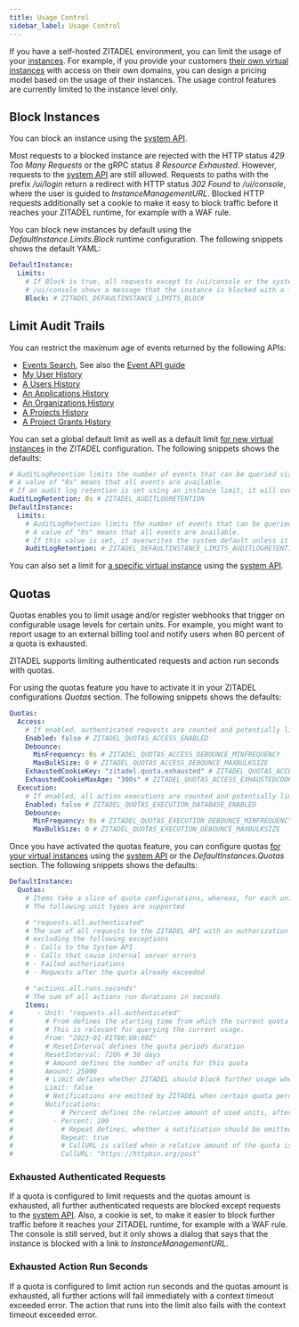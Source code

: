 ```yaml
---
title: Usage Control
sidebar_label: Usage Control
---
```


If you have a self-hosted ZITADEL environment, you can limit the usage of your [instances](/concepts/structure/instance).
For example, if you provide your customers [their own virtual instances](/concepts/structure/instance#multiple-virtual-instances) with access on their own domains, you can design a pricing model based on the usage of their instances.
The usage control features are currently limited to the instance level only.

## Block Instances

You can block an instance using the [system API](/reference/deprecated#tag/system/PUT/system/v1/instances/{instanceId}/limits).

Most requests to a blocked instance are rejected with the HTTP status *429 Too Many Requests* or the gRPC status *8 Resource Exhausted*.
However, requests to the [system API](/reference/deprecated#tag/system) are still allowed.
Requests to paths with the prefix */ui/login* return a redirect with HTTP status *302 Found* to */ui/console*, where the user is guided to *InstanceManagementURL*.
Blocked HTTP requests additionally set a cookie to make it easy to block traffic before it reaches your ZITADEL runtime, for example with a WAF rule.

You can block new instances by default using the *DefaultInstance.Limits.Block* runtime configuration.
The following snippets shows the default YAML:

```yaml
DefaultInstance:
  Limits:
    # If Block is true, all requests except to /ui/console or the system API are blocked and /ui/login is redirected to /ui/console.
    # /ui/console shows a message that the instance is blocked with a link to Console.InstanceManagementURL
    Block: # ZITADEL_DEFAULTINSTANCE_LIMITS_BLOCK
```

## Limit Audit Trails

You can restrict the maximum age of events returned by the following APIs:

- [Events Search](/apis/resources/admin/admin-service-list-events), See also the [Event API guide](/guides/integrate/zitadel-apis/event-api)
- [My User History](/apis/resources/auth/auth-service-list-my-user-changes)
- [A Users History](/apis/resources/mgmt/management-service-list-user-changes)
- [An Applications History](/apis/resources/mgmt/management-service-list-app-changes)
- [An Organizations History](/apis/resources/mgmt/management-service-list-org-changes)
- [A Projects History](/apis/resources/mgmt/management-service-list-project-changes)
- [A Project Grants History](/apis/resources/mgmt/management-service-list-project-grant-changes)

You can set a global default limit as well as a default limit [for new virtual instances](/concepts/structure/instance#multiple-virtual-instances) in the ZITADEL configuration.
The following snippets shows the defaults:

```yaml
# AuditLogRetention limits the number of events that can be queried via the events API by their age.
# A value of "0s" means that all events are available.
# If an audit log retention is set using an instance limit, it will overwrite the system default.
AuditLogRetention: 0s # ZITADEL_AUDITLOGRETENTION
DefaultInstance:
  Limits:
    # AuditLogRetention limits the number of events that can be queried via the events API by their age.
    # A value of "0s" means that all events are available.
    # If this value is set, it overwrites the system default unless it is not reset via the admin API.
    AuditLogRetention: # ZITADEL_DEFAULTINSTANCE_LIMITS_AUDITLOGRETENTION
```

You can also set a limit for [a specific virtual instance](/concepts/structure/instance#multiple-virtual-instances) using the [system API](/reference/deprecated#tag/system/PUT/system/v1/instances/{instanceId}/limits).

## Quotas

Quotas enables you to limit usage and/or register webhooks that trigger on configurable usage levels for certain units.
For example, you might want to report usage to an external billing tool and notify users when 80 percent of a quota is exhausted.

ZITADEL supports limiting authenticated requests and action run seconds with quotas.

For using the quotas feature you have to activate it in your ZITADEL configurations *Quotas* section.
The following snippets shows the defaults:

```yaml
Quotas:
  Access:
    # If enabled, authenticated requests are counted and potentially limited depending on the configured quota of the instance
    Enabled: false # ZITADEL_QUOTAS_ACCESS_ENABLED
    Debounce:
      MinFrequency: 0s # ZITADEL_QUOTAS_ACCESS_DEBOUNCE_MINFREQUENCY
      MaxBulkSize: 0 # ZITADEL_QUOTAS_ACCESS_DEBOUNCE_MAXBULKSIZE
    ExhaustedCookieKey: "zitadel.quota.exhausted" # ZITADEL_QUOTAS_ACCESS_EXHAUSTEDCOOKIEKEY
    ExhaustedCookieMaxAge: "300s" # ZITADEL_QUOTAS_ACCESS_EXHAUSTEDCOOKIEMAXAGE
  Execution:
    # If enabled, all action executions are counted and potentially limited depending on the configured quota of the instance
    Enabled: false # ZITADEL_QUOTAS_EXECUTION_DATABASE_ENABLED
    Debounce:
      MinFrequency: 0s # ZITADEL_QUOTAS_EXECUTION_DEBOUNCE_MINFREQUENCY
      MaxBulkSize: 0 # ZITADEL_QUOTAS_EXECUTION_DEBOUNCE_MAXBULKSIZE
```

Once you have activated the quotas feature, you can configure quotas [for your virtual instances](/concepts/structure/instance#multiple-virtual-instances) using the [system API](/reference/deprecated#tag/system/POST/system/v1/instances/{instanceId}/quotas) or the *DefaultInstances.Quotas* section.
The following snippets shows the defaults:

```yaml
DefaultInstance:
  Quotas:
    # Items take a slice of quota configurations, whereas, for each unit type and instance, one or zero quotas may exist.
    # The following unit types are supported

    # "requests.all.authenticated"
    # The sum of all requests to the ZITADEL API with an authorization header,
    # excluding the following exceptions
    # - Calls to the System API
    # - Calls that cause internal server errors
    # - Failed authorizations
    # - Requests after the quota already exceeded

    # "actions.all.runs.seconds"
    # The sum of all actions run durations in seconds
    Items:
#      - Unit: "requests.all.authenticated"
#        # From defines the starting time from which the current quota period is calculated.
#        # This is relevant for querying the current usage.
#        From: "2023-01-01T00:00:00Z"
#        # ResetInterval defines the quota periods duration
#        ResetInterval: 720h # 30 days
#        # Amount defines the number of units for this quota
#        Amount: 25000
#        # Limit defines whether ZITADEL should block further usage when the configured amount is used
#        Limit: false
#        # Notifications are emitted by ZITADEL when certain quota percentages are reached
#        Notifications:
#            # Percent defines the relative amount of used units, after which a notification should be emitted.
#          - Percent: 100
#            # Repeat defines, whether a notification should be emitted each time when a multitude of the configured Percent is used.
#            Repeat: true
#            # CallURL is called when a relative amount of the quota is used.
#            CallURL: "https://httpbin.org/post"
```

### Exhausted Authenticated Requests

If a quota is configured to limit requests and the quotas amount is exhausted, all further authenticated requests are blocked except requests to the [system API](/apis/introduction#system).
Also, a cookie is set, to make it easier to block further traffic before it reaches your ZITADEL runtime, for example with a WAF rule.
The console is still served, but it only shows a dialog that says that the instance is blocked with a link to *InstanceManagementURL*.

### Exhausted Action Run Seconds

If a quota is configured to limit action run seconds and the quotas amount is exhausted, all further actions will fail immediately with a context timeout exceeded error.
The action that runs into the limit also fails with the context timeout exceeded error.

